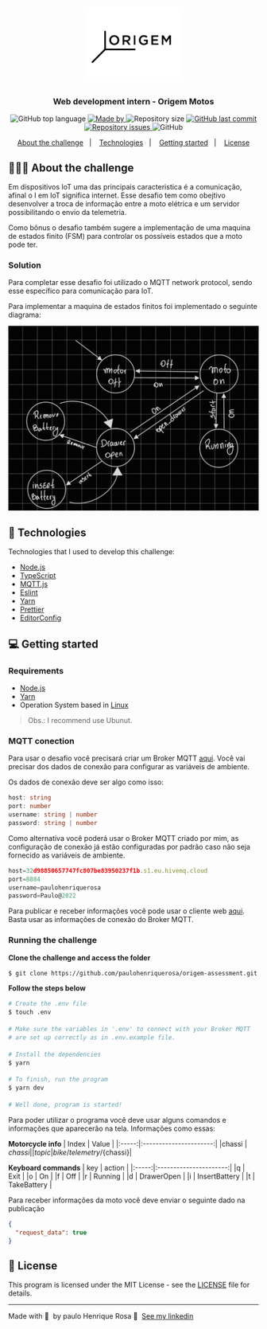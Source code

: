 <h1 align="center">
  <img alt="Logo" src="https://github.com/paulohenriquerosa/origem-assessment/blob/main/img/logo-origem.png" width="200px" /> 
</h1>

<h3 align="center">
  Web development intern - Origem Motos
</h3>


<p align="center">
  <img alt="GitHub top language" src="https://img.shields.io/github/languages/top/paulohenriquerosa/origem-assessment">

  <a href="https://www.linkedin.com/in/paulo-henrique-rosa/">
    <img alt="Made by" src="https://img.shields.io/badge/made%20by-Paulo Henrique%20Rosa-gree">
  </a>
  
  <img alt="Repository size" src="https://img.shields.io/github/repo-size/paulohenriquerosa/origem-assessment">
  
  <a href="https://github.com/paulohenriquerosa/origem-assessment/commits/master">
    <img alt="GitHub last commit" src="https://img.shields.io/github/last-commit/paulohenriquerosa/origem-assessment">
  </a>
  
  <a href="https://github.com/paulohenriquerosa/origem-assessment/issues">
    <img alt="Repository issues" src="https://img.shields.io/github/issues/paulohenriquerosa/origem-assessment">
  </a>
  
  <img alt="GitHub" src="https://img.shields.io/github/license/paulohenriquerosa/origem-assessment">
</p>

<p align="center">
  <a href="#-about-the-challenge">About the challenge</a>&nbsp;&nbsp;&nbsp;|&nbsp;&nbsp;&nbsp;
  <a href="#-technologies">Technologies</a>&nbsp;&nbsp;&nbsp;|&nbsp;&nbsp;&nbsp;
  <a href="#-getting-started">Getting started</a>&nbsp;&nbsp;&nbsp;|&nbsp;&nbsp;&nbsp;
  <a href="#-license">License</a>
</p>


## 👨🏻‍💻 About the challenge

Em dispositivos IoT uma das principais caracteristica é a comunicação, afinal o I em IoT significa internet. Esse desafio tem como obejtivo desenvolver a troca de informação entre a moto elétrica e um servidor possibilitando o envio da telemetria.


Como bônus o desafio também sugere a implementação de uma maquina de estados finito (FSM) para controlar os possíveis estados que a moto pode ter.

### Solution

Para completar esse desafio foi utilizado o MQTT network protocol, sendo esse específico para comunicação para IoT. 

Para implementar a maquina de estados finitos foi implementado o seguinte diagrama:

<img alt="FSM" src="https://github.com/paulohenriquerosa/origem-assessment/blob/main/img/FSM.jpg" width="600px" /> 


## 🚀 Technologies

Technologies that I used to develop this challenge:

- [Node.js](https://nodejs.org/en/)
- [TypeScript](https://www.typescriptlang.org/)
- [MQTT.js](https://github.com/mqttjs/MQTT.js)
- [Eslint](https://eslint.org/)
- [Yarn](https://classic.yarnpkg.com/)
- [Prettier](https://prettier.io/)
- [EditorConfig](https://editorconfig.org/)

## 💻 Getting started



### Requirements

- [Node.js](https://nodejs.org/en/)
- [Yarn](https://classic.yarnpkg.com/)
- Operation System based in [Linux](https://www.linux.org/)

> Obs.: I recommend use Ubunut.

### MQTT conection 

Para usar o desafio você precisará criar um Broker MQTT [aqui](https://www.hivemq.com/mqtt-cloud-broker/). Você vai precisar dos dados de conexão para configurar as variáveis de ambiente.

Os dados de conexão deve ser algo como isso:

```Typescript
host: string
port: number
username: string | number
password: string | number
```

Como alternativa você poderá usar o Broker MQTT criado por mim, as configuração de conexão já estão configuradas por padrão caso não seja fornecido as variáveis de ambiente.

```Typescript
host=32d98850657747fc807be83950237f1b.s1.eu.hivemq.cloud
port=8884
username=paulohenriquerosa
password=Paulo@2022
```

Para publicar e receber informações você pode usar o cliente web [aqui](https://websocketclient.hivemq.cloud/). Basta usar as informações de conexão do Broker MQTT.


### Running the challenge

**Clone the challenge and access the folder**

```bash
$ git clone https://github.com/paulohenriquerosa/origem-assessment.git && cd origem-assessment
```

**Follow the steps below**

```bash
# Create the .env file
$ touch .env

# Make sure the variables in '.env' to connect with your Broker MQTT
# are set up correctly as in .env.example file.

# Install the dependencies
$ yarn

# To finish, run the program
$ yarn dev

# Well done, program is started!
```

Para poder utilizar o programa você deve usar alguns comandos e informações que aparecerão na tela. Informações como essas: 


**Motorcycle info**
| Index |         Value          |
|:-----:|:----------------------:|
|chassi |       ${chassi}        |
|topic  |bike/telemetry/${chassi}|


**Keyboard commands**
| key   |         action         |
|:-----:|:----------------------:|
|q      |          Exit          |
|o      |          On            |
|f      |          Off           |
|r      |          Running       |
|d      |          DrawerOpen    |
|i      |          InsertBattery |
|t      |          TakeBattery   |



Para receber informações da moto você deve enviar o seguinte dado na publicação

``` json
{
  "request_data": true
}

```

## 📝 License

This program is licensed under the MIT License - see the [LICENSE](LICENSE) file for details.

---

Made with 💜 &nbsp;by paulo Henrique Rosa 👋 &nbsp;[See my linkedin](https://www.linkedin.com/in/paulo-henrique-rosa/)
